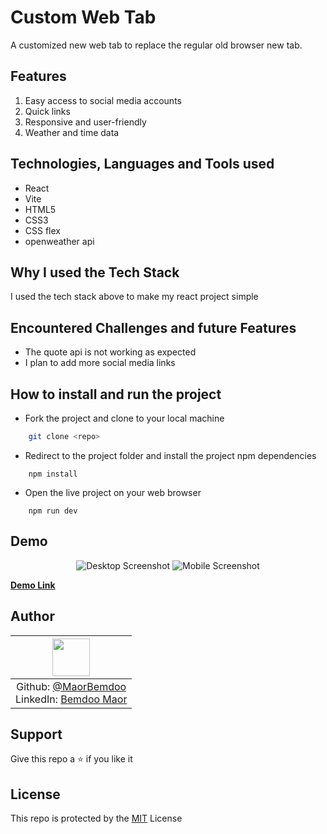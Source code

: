 # Custom Web Tab
A customized new web tab to replace the regular old browser new tab.

## Features

1. Easy access to social media accounts
2. Quick links
3. Responsive and user-friendly
4. Weather and time data

## Technologies, Languages and Tools used

- React
- Vite
- HTML5
- CSS3
- CSS flex
- openweather api

## Why I used the Tech Stack

I used the tech stack above to make my react project simple

## Encountered Challenges and future Features

- The quote api is not working as expected
- I plan to add more social media links

## How to install and run the project

- Fork the project and clone to your local machine
```bash
    git clone <repo>
```
- Redirect to the project folder and install the project npm dependencies
```node
    npm install
```
- Open the live project on your web browser
```node
    npm run dev
```

## Demo

<div align="center">
    <img src="src/assets/desktopScreenshot.jpg" alt="Desktop Screenshot">
    <img src="src/assets/mobileScreenshots.jpg" alt="Mobile Screenshot">
</div>

**[Demo Link](https://bemdoom-notesapp.netlify.app)**

## Author

| <img src="https://github.com/MaorBemdoo.png" width="60px"/> |
|:--:|
|Github: [@MaorBemdoo](https://github.com/MaorBemdoo) <br> LinkedIn: [Bemdoo Maor](https://www.linkedin.com/in/bemdoo-maor-449698279/)|

## Support

Give this repo a ⭐ if you like it

## License

This repo is protected by the [MIT](LICENSE) License
